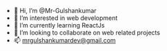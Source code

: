 - 👋 Hi, I’m @Mr-Gulshankumar
- 👀 I’m interested in web development
- 🌱 I’m currently learning ReactJs
- 💞️ I’m looking to collaborate on web related projects 
- 📫 mrgulshankumardev@gmail.com

<!---
Mr-Gulshankumar/Mr-Gulshankumar is a ✨ special ✨ repository because its `README.md` (this file) appears on your GitHub profile.
You can click the Preview link to take a look at your changes.
--->
